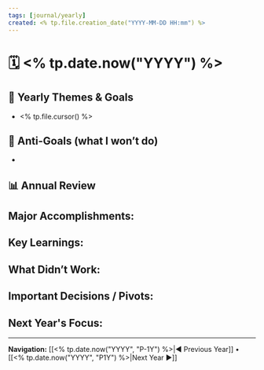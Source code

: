 ```yaml
---
tags: [journal/yearly]
created: <% tp.file.creation_date("YYYY-MM-DD HH:mm") %>
---
```

# 🗓️ <% tp.date.now("YYYY") %>

## 🎯 Yearly Themes & Goals
- <% tp.file.cursor() %> 

## 🚫 Anti-Goals (what I won’t do)
- 

## 📊 Annual Review
**Major Accomplishments:**  
-  

**Key Learnings:**  
-  

**What Didn’t Work:**  
-  

**Important Decisions / Pivots:**  
-  

**Next Year's Focus:**
- 
---

**Navigation:** [[<% tp.date.now("YYYY", "P-1Y") %>|◀︎ Previous Year]] • [[<% tp.date.now("YYYY", "P1Y") %>|Next Year ▶︎]]